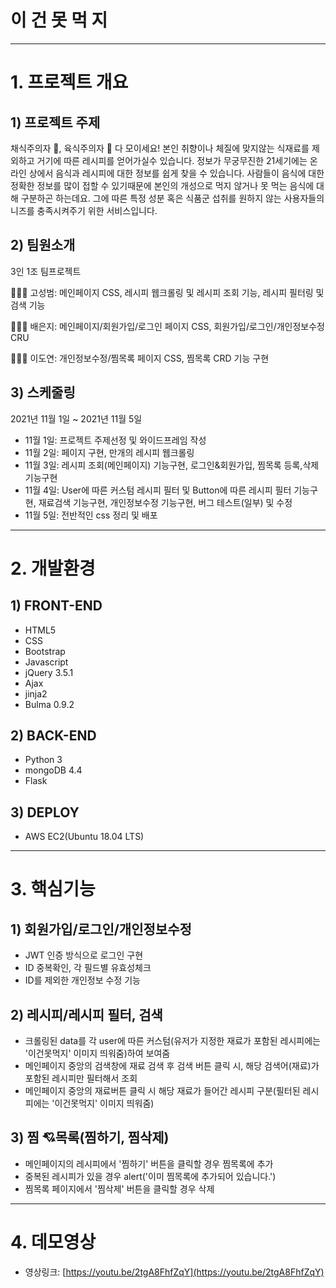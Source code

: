 # 이 건 못 먹 지
---

# 1. 프로젝트 개요

## 1) 프로젝트 주제

채식주의자 🥦, 육식주의자 🍖 다 모이세요! 
본인 취향이나 체질에 맞지않는 식재료를 제외하고 거기에 따른 레시피를 얻어가실수 있습니다.
정보가 무궁무진한 21세기에는 온라인 상에서 음식과 레시피에 대한 정보를 쉽게 찾을 수 있습니다.
사람들이 음식에 대한 정확한 정보를 많이 접할 수 있기때문에 본인의 개성으로 먹지 않거나 못 먹는 음식에 대해 구분하곤 하는데요. 그에 따른 특정 성분 혹은 식품군 섭취를 원하지 않는 사용자들의 니즈를 충족시켜주기 위한 서비스입니다.

## 2) 팀원소개

3인 1조 팀프로젝트

🧑🏻‍💻 고성범: 메인페이지 CSS,  레시피 웹크롤링 및 레시피 조회 기능,  레시피 필터링 및 검색 기능

🧑🏻‍💻 배은지: 메인페이지/회원가입/로그인 페이지 CSS,  회원가입/로그인/개인정보수정 CRU

🧑🏻‍💻 이도연: 개인정보수정/찜목록 페이지 CSS, 찜목록 CRD 기능 구현

## 3) 스케줄링

2021년 11월 1일 ~ 2021년 11월 5일

- 11월 1일: 프로젝트 주제선정 및 와이드프레임 작성
- 11월 2일: 페이지 구현, 만개의 레시피 웹크롤링
- 11월 3일: 레시피 조회(메인페이지) 기능구현, 로그인&회원가입, 찜목록 등록,삭제 기능구현
- 11월 4일: User에 따른 커스텀 레시피 필터 및 Button에 따른 레시피 필터 기능구현, 재료검색 기능구현, 개인정보수정 기능구현, 버그 테스트(일부) 및 수정
- 11월 5일: 전반적인 css 정리 및 배포

---

# 2. 개발환경

## 1) FRONT-END

- HTML5
- CSS
- Bootstrap
- Javascript
- jQuery 3.5.1
- Ajax
- jinja2
- Bulma 0.9.2

## 2) BACK-END

- Python 3
- mongoDB 4.4
- Flask

## 3) DEPLOY

- AWS EC2(Ubuntu 18.04 LTS)

---

# 3. 핵심기능

## 1) 회원가입/로그인/개인정보수정

- JWT 인증 방식으로 로그인 구현
- ID 중복확인, 각 필드별 유효성체크
- ID를 제외한 개인정보 수정 기능

## 2) 레시피/레시피 필터, 검색

- 크롤링된 data를 각 user에 따른 커스텀(유저가 지정한 재료가 포함된 레시피에는 '이건못먹지' 이미지 띄워줌)하여 보여줌
- 메인페이지 중앙의 검색창에 재료 검색 후 검색 버튼 클릭 시, 해당 검색어(재료)가 포함된 레시피만 필터해서 조회
- 메인페이지 중앙의 재료버튼 클릭 시 해당 재료가 들어간 레시피 구분(필터된 레시피에는 '이건못먹지' 이미지 띄워줌)

## 3) 찜 💘목록(찜하기, 찜삭제)

- 메인페이지의 레시피에서 '찜하기' 버튼을 클릭할 경우 찜목록에 추가
- 중복된 레시피가 있을 경우 alert('이미 찜목록에 추가되어 있습니다.')
- 찜목록 페이지에서 '찜삭제' 버튼을 클릭할 경우 삭제

---

# 4. 데모영상

- 영상링크:  [https://youtu.be/2tgA8FhfZqY](https://youtu.be/2tgA8FhfZqY)




